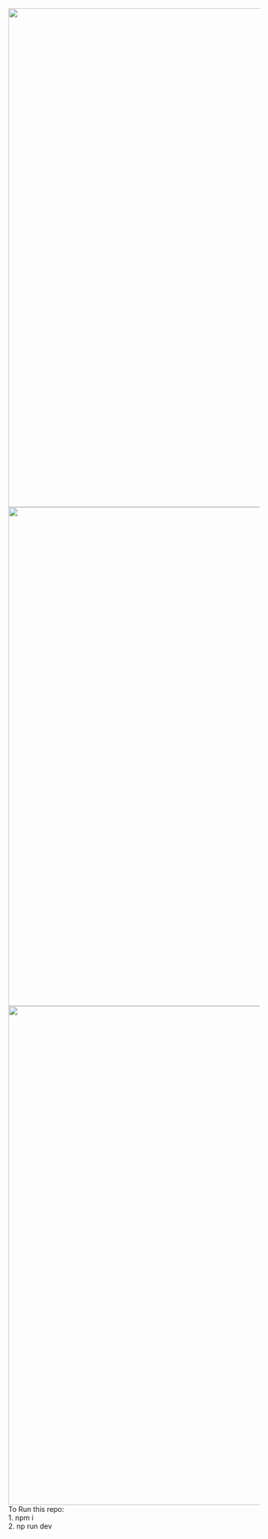 <img src="https://i.ibb.co/K2Rn9TY/2024-03-2122-56-31-ezgif-com-video-to-gif-converter-1.gif" width="1000">
<br/>
<img src="https://i.ibb.co/myhjbyT/2024-03-2122-56-31-ezgif-com-video-to-gif-converter-2.gif" width="1000">
<br/>
<img src="https://i.ibb.co/QXzyffp/2024-03-2122-56-31-ezgif-com-video-to-gif-converter-3.gif" width="1000">

<br/>
To Run this repo:<br/>
1. npm i<br/>
2. np run dev
